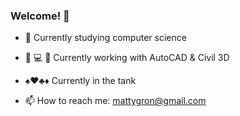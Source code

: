 ### Welcome! 👋

- 🌱 Currently studying 
computer science

- :hammer: :computer: :construction: Currently working with AutoCAD & Civil 3D

- :spades::hearts::clubs::diamonds: Currently in the tank

- 📫 How to reach me: 
mattygron@gmail.com

